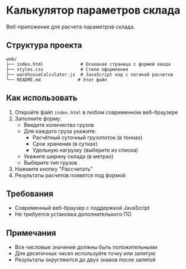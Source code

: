 # Калькулятор параметров склада

Веб-приложение для расчета параметров склада.

## Структура проекта

```
web/
├── index.html              # Основная страница с формой ввода
├── styles.css              # Стили оформления
├── warehouseCalculator.js  # JavaScript код с логикой расчетов
└── README.md              # Этот файл
```

## Как использовать

1. Откройте файл `index.html` в любом современном веб-браузере
2. Заполните форму:
   - Введите количество грузов
   - Для каждого груза укажите:
     - Расчётный суточный грузопоток (в тоннах)
     - Срок хранения (в сутках)
     - Удельную нагрузку (выберите из списка)
   - Укажите ширину склада (в метрах)
   - Выберите тип грузов
3. Нажмите кнопку "Рассчитать"
4. Результаты расчетов появятся под формой

## Требования

- Современный веб-браузер с поддержкой JavaScript
- Не требуется установка дополнительного ПО

## Примечания

- Все числовые значения должны быть положительными
- Для десятичных чисел используйте точку или запятую
- Результаты округляются до двух знаков после запятой 